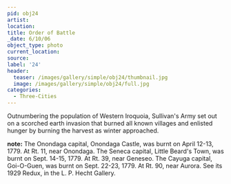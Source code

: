 ```yaml
---
pid: obj24
artist:
location:
title: Order of Battle
_date: 6/10/06
object_type: photo
current_location:
source:
label: '24'
header:
  teaser: /images/gallery/simple/obj24/thumbnail.jpg
  image: /images/gallery/simple/obj24/full.jpg
categories:
  - Three-Cities
---
```

Outnumbering the population of Western Iroquoia, Sullivan's Army set out on a scorched earth invasion that burned all known villages and enlisted hunger by burning the harvest as winter approached.

**note:**
The Onondaga capital, Onondaga Castle, was burnt on April 12-13, 1779. At Rt. 11, near Onondaga. The Seneca capital, Little Beard's Town, was burnt on Sept. 14-15, 1779. At Rt. 39, near Geneseo. The Cayuga capital, Goi-O-Guen, was burnt on Sept. 22-23, 1779. At Rt. 90, near Aurora. See its 1929 Redux, in the L. P. Hecht Gallery.
